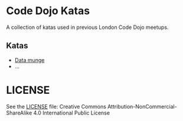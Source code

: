 # Code Dojo Katas

A collection of katas used in previous London Code Dojo meetups.

## Katas

- [Data munge](./munge)
- ...

# LICENSE

See the [LICENSE](./LICENSE) file: Creative Commons Attribution-NonCommercial-ShareAlike 4.0 International Public License
